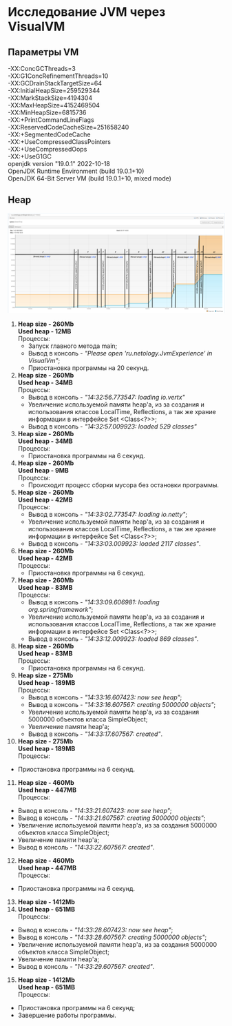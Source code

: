 # Исследование JVM через VisualVM
## Параметры VM 
-XX:ConcGCThreads=3  
-XX:G1ConcRefinementThreads=10  
-XX:GCDrainStackTargetSize=64  
-XX:InitialHeapSize=259529344  
-XX:MarkStackSize=4194304  
-XX:MaxHeapSize=4152469504  
-XX:MinHeapSize=6815736  
-XX:+PrintCommandLineFlags  
-XX:ReservedCodeCacheSize=251658240  
-XX:+SegmentedCodeCache  
-XX:+UseCompressedClassPointers   
-XX:+UseCompressedOops   
-XX:+UseG1GC   
openjdk version "19.0.1" 2022-10-18  
OpenJDK Runtime Environment (build 19.0.1+10)  
OpenJDK 64-Bit Server VM (build 19.0.1+10, mixed mode)  
## Heap
![](/resource/heap.png)
1. **Heap size - 260Mb**  
   **Used heap - 12MB**  
   Процессы:
   - Запуск главного метода main;  
   - Вывод в консоль - *"Please open 'ru.netology.JvmExperience' in VisualVm"*;
   - Приостановка программы на 20 секунд.
2. **Heap size - 260Mb**  
   **Used heap - 34MB**  
   Процессы:
   - Вывод в консоль - *"14:32:56.773547: loading io.vertx"*
   - Увеличение используемой памяти heap'а, из за создания и использования классов LocalTime, Reflections, а так же храние информации в интерфейсе Set <Class<?>>;
   - Вывод в консоль - *"14:32:57.009923: loaded 529 classes"*
3. **Heap size - 260Mb**  
   **Used heap - 34MB**  
   Процессы:
   - Приостановка программы на 6 секунд.
4. **Heap size - 260Mb**  
   **Used heap - 9MB**   
   Процессы:  
   - Происходит процесс сборки мусора без остановки программы.
5. **Heap size - 260Mb**  
   **Used heap - 42MB**  
   Процессы:
   - Вывод в консоль - *"14:33:02.773547: loading io.netty"*;
   - Увеличение используемой памяти heap'а, из за создания и использования классов LocalTime, Reflections, а так же храние информации в интерфейсе Set <Class<?>>;
   - Вывод в консоль - *"14:33:03.009923: loaded 2117 classes"*.
6. **Heap size - 260Mb**  
   **Used heap - 42MB**    
   Процессы:
   - Приостановка программы на 6 секунд.
7. **Heap size - 260Mb**  
   **Used heap - 83MB**  
   Процессы:
   - Вывод в консоль - *"14:33:09.606981: loading org.springframework"*;
   - Увеличение используемой памяти heap'а, из за создания и использования классов LocalTime, Reflections, а так же храние информации в интерфейсе Set <Class<?>>;
   - Вывод в консоль - *"14:33:12.009923: loaded 869 classes"*.
8. **Heap size - 260Mb**  
   **Used heap - 83MB**    
   Процессы:  
   - Приостановка программы на 6 секунд.
9. **Heap size - 275Mb**  
   **Used heap - 189MB**  
   Процессы:
   - Вывод в консоль - *"14:33:16.607423: now see heap"*;
   - Вывод в консоль - *"14:33:16.607567: creating 5000000 objects"*;
   - Увеличение используемой памяти heap'а, из за создания 5000000 объектов класса SimpleObject;
   - Увеличение памяти heap'а;
   - Вывод в консоль - *"14:33:17.607567: created"*.
10. **Heap size - 275Mb**  
   **Used heap - 189MB**   
   Процессы:    
   - Приостановка программы на 6 секунд.  
11. **Heap size - 460Mb**  
   **Used heap - 447MB**  
    Процессы:
   - Вывод в консоль - *"14:33:21.607423: now see heap"*;
   - Вывод в консоль - *"14:33:21.607567: creating 5000000 objects"*;
   - Увеличение используемой памяти heap'а, из за создания 5000000 объектов класса SimpleObject;
   - Увеличение памяти heap'а;
   - Вывод в консоль - *"14:33:22.607567: created"*.
12.  **Heap size - 460Mb**  
   **Used heap - 447MB**  
   Процессы:    
   - Приостановка программы на 6 секунд.  
13.  **Heap size - 1412Mb** 
14.  **Used heap - 651MB**  
   Процессы:
   - Вывод в консоль - *"14:33:28.607423: now see heap"*;
   - Вывод в консоль - *"14:33:28.607567: creating 5000000 objects"*;
   - Увеличение используемой памяти heap'а, из за создания 5000000 объектов класса SimpleObject;
   - Увеличение памяти heap'а;
   - Вывод в консоль - *"14:33:29.607567: created"*.
15.  **Heap size - 1412Mb**  
   **Used heap - 651MB**  
   Процессы:    
   - Приостановка программы на 6 секунд;  
   - Завершение работы программы.